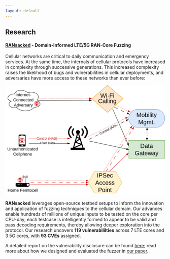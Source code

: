 ```yaml
---
layout: default
---
```


<!--The Florida Institute for Cybersecurity Research (FICS Research)-->

## Research

#### [RANsacked](/ransacked) - Domain-Informed LTE/5G RAN-Core Fuzzing

Cellular networks are critical to daily communication and emergency services. At the same
time, the internals of cellular protocols have increased in complexity through successive
generations. This increased complexity raises the likelihood of bugs and vulnerabilities in
cellular deployments, and adversaries have more access to these networks than ever before:

![RAN-Core Threats](/assets/images/ransacked-threats.png)

**RANsacked** leverages open-source testbed setups to inform the innovation and application of
fuzzing techniques to the cellular domain. Our advances enable hundreds of millions of unique inputs
to be tested on the core per CPU-day; each testcase is intelligently formed to appear to be valid
and pass decoding requirements, thereby allowing deeper exploration into the protocol. Our research
uncovers **119 vulnerabililties** across 7 LTE cores and 3 5G cores, with **93 CVEs** assigned.

A detailed report on the vulnerability disclosure can be found [here](/ransacked); read more about
how we designed and evaluated the fuzzer in [our paper](https://nathanielbennett.com/publications/ransacked.pdf).

